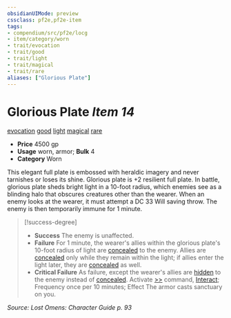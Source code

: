 ```yaml
---
obsidianUIMode: preview
cssclass: pf2e,pf2e-item
tags:
- compendium/src/pf2e/locg
- item/category/worn
- trait/evocation
- trait/good
- trait/light
- trait/magical
- trait/rare
aliases: ["Glorious Plate"]
---
```

# Glorious Plate *Item 14*  
[evocation](rules/traits/evocation.md)  [good](rules/traits/good.md)  [light](rules/traits/light.md)  [magical](rules/traits/magical.md)  [rare](rules/traits/rare.md)  

- **Price** 4500 gp
- **Usage** worn, armor; **Bulk** 4
- **Category** Worn

This elegant full plate is embossed with heraldic imagery and never tarnishes or loses its shine. Glorious plate is +2 resilient full plate. In battle, glorious plate sheds bright light in a 10-foot radius, which enemies see as a blinding halo that obscures creatures other than the wearer. When an enemy looks at the wearer, it must attempt a DC 33 Will saving throw. The enemy is then temporarily immune for 1 minute.

> [!success-degree] 
> - **Success** The enemy is unaffected.
> - **Failure** For 1 minute, the wearer's allies within the glorious plate's 10-foot radius of light are [concealed](rules/conditions.md#Concealed) to the enemy. Allies are [concealed](rules/conditions.md#Concealed) only while they remain within the light; if allies enter the light later, they are [concealed](rules/conditions.md#Concealed) as well.
> - **Critical Failure** As failure, except the wearer's allies are [hidden](rules/conditions.md#Hidden) to the enemy instead of [concealed](rules/conditions.md#Concealed). Activate [>>](rules/core-rulebook/chapter-9-playing-the-game.md#Actions "Two-Action") command, [Interact](rules/actions/interact.md); Frequency once per 10 minutes; Effect The armor casts sanctuary on you.

*Source: Lost Omens: Character Guide p. 93*
